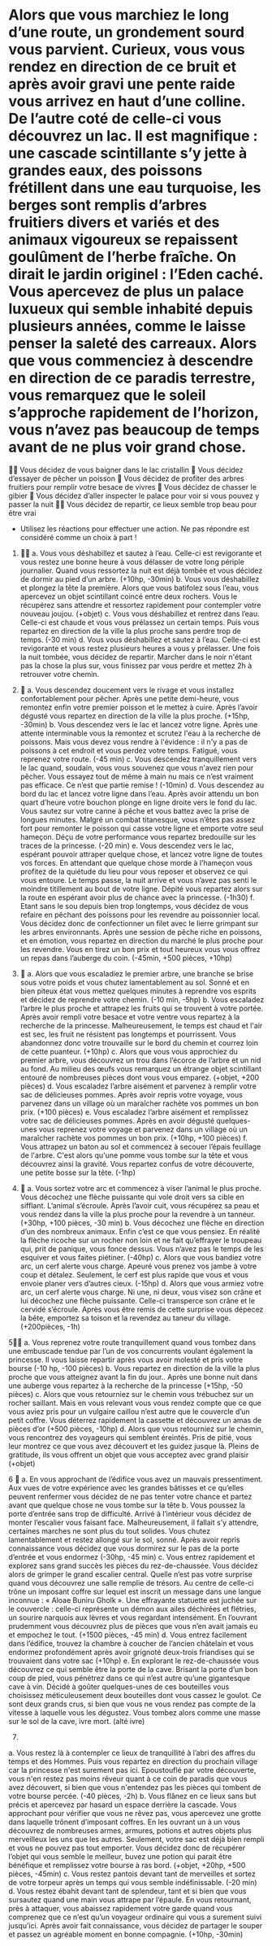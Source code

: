 # Alors que vous marchiez le long d’une route, un grondement sourd vous parvient. Curieux, vous vous rendez en direction de ce bruit et après avoir gravi une pente raide vous arrivez en haut d’une colline. De l’autre coté de celle-ci vous découvrez un lac. Il est magnifique : une cascade scintillante s’y jette à grandes eaux, des poissons frétillent dans une eau turquoise, les berges sont remplis d’arbres fruitiers divers et variés et des animaux vigoureux se repaissent goulûment de l’herbe fraîche. On dirait le jardin originel : l’Eden caché. Vous apercevez de plus un palace luxueux qui semble inhabité depuis plusieurs années, comme le laisse penser la saleté des carreaux. Alors que vous commenciez à descendre en direction de ce paradis terrestre, vous remarquez que le soleil s’approche rapidement de l’horizon, vous n’avez pas beaucoup de temps avant de ne plus voir grand chose. 

🏊‍♂‍ Vous décidez de vous baigner dans le lac cristallin
:fishing_pole_and_fish: Vous décidez d’essayer de pêcher un poisson
:cherries: Vous décidez de profiter des arbres fruitiers pour remplir votre besace de vivres
:bow_and_arrow: Vous décidez de chasser le gibier
:european_castle: Vous décidez d’aller inspecter le palace pour voir si vous pouvez y passer la nuit
🚶‍♂‍ Vous décidez de repartir, ce lieux semble trop beau pour être vrai


- Utilisez les réactions pour effectuer une action. Ne pas répondre est considéré comme un choix à part !

1.    🏊‍♂‍
a.    Vous vous déshabillez et sautez à l’eau. Celle-ci est revigorante et vous restez une bonne heure à vous délasser de votre long périple journalier. Quand vous ressortez la nuit est déjà tombée et vous décidez de dormir au pied d’un arbre. (+10hp, -30min)
b.    Vous vous déshabillez et plongez la tête la première. Alors que vous batifolez sous l’eau, vous apercevez un objet scintillant coincé entre deux rochers. Vous le récupérez sans attendre et ressortez rapidement pour contempler votre nouveau joujou.  (+objet)
c.    Vous vous déshabillez et rentrez
dans
l’eau. Celle-ci est chaude et vous vous prélassez un certain temps. Puis vous repartez en direction de la ville la plus proche sans perdre trop de temps. (-30 min)
d. Vous vous déshabillez et sautez à l’eau. Celle-ci est revigorante et vous restez plusieurs heures a vous y prélasser. Une fois la nuit tombée, vous décidez de repartir. Marcher dans le noir n'étant pas la chose la plus sur, vous finissez par vous perdre et mettez 2h à retrouver votre chemin.

2.    :fishing_pole_and_fish:
a.    Vous descendez doucement vers le rivage et vous installez confortablement pour pêcher. Après une petite demi-heure, vous remontez enfin votre premier poisson et le mettez à cuire. Après l’avoir dégusté vous repartez en direction de la ville la plus proche. (+15hp, -30min)
b.    Vous descendez vers le lac et lancez votre ligne. Après une attente interminable vous la remontez et scrutez l'eau à la recherche de poissons. Mais vous devez vous rendre à l'évidence : il n'y a pas de poissons à cet endroit et vous perdez votre temps. Fatigué, vous reprenez votre route. (-45 min)
c.    Vous descendez tranquillement vers le lac quand, soudain, vous vous souvenez que vous n'avez rien pour pêcher. Vous essayez tout de même à main nu mais ce n’est vraiment pas efficace. Ce n’est que partie remise ! (-10min)
d.    Vous descendez au bord du lac et lancez votre ligne dans l’eau. Après avoir attendu un bon quart d’heure votre bouchon plonge en ligne droite vers le fond du lac. Vous sautez sur votre canne à pêche et vous battez avec la prise de longues minutes. Malgré un combat titanesque, vous n’êtes pas assez fort pour remonter le poisson qui casse votre ligne et emporte votre seul hameçon. Déçu de votre performance vous repartez bredouille sur les traces de la princesse. (-20 min)
e.    Vous descendez vers le lac, espérant pouvoir attraper quelque chose, et lancez votre ligne de toutes vos forces. En attendant que quelque chose morde à l’hameçon vous profitez de la
quiétude du lieu pour vous reposer et observez ce qui vous entoure. Le temps passe, la nuit arrive et vous n’avez pas senti le moindre titillement au bout de votre ligne. Dépité vous repartez alors sur la route en espérant avoir plus de chance avec la princesse. (-1h30)
f.    Etant sans le sou
depuis bien trop longtemps, vous décidez de vous refaire en pêchant des poissons pour les revendre au poissonnier local. Vous décidez donc de confectionner un filet avec le lierre grimpant sur les arbres environnants. Après une session de pêche riche en poissons, et en émotion, vous repartez en direction du marché le plus proche pour les revendre. Vous en tirez un bon prix et tout heureux vous vous offrez un repas dans l’auberge du coin. (-45min, +500 pièces, +10hp)

3.    :cherries:
a.    Alors que vous escaladiez le premier arbre, une branche se brise sous votre poids et vous chutez lamentablement au sol. Sonné et en bien piteux état vous mettez quelques minutes à reprendre vos esprits et décidez de reprendre votre chemin. (-10 min, -5hp) 
b.    Vous escaladez l’arbre le plus proche et attrapez les fruits qui se trouvent à votre portée. Après avoir rempli votre besace et votre ventre vous repartez à la recherche de la princesse. Malheureusement, le temps est chaud et l'air est sec, les fruit ne résistent pas longtemps et pourrissent. Vous abandonnez donc votre trouvaille sur le bord du chemin et courrez loin de cette puanteur. (+10hp)
c.    Alors que vous vous approchiez du premier arbre, vous découvrez un trou dans l’écorce de l’arbre et un nid au fond. Au milieu des œufs vous remarquez un étrange objet scintillant entouré de nombreuses pièces dont vous vous emparez. (+objet, +200 pièces)
d.    Vous escaladez l’arbre aisément et parvenez à remplir votre sac de délicieuses pommes. Après avoir repris votre voyage, vous parvenez dans un village où un maraîcher rachète vos pommes un bon prix. (+100 pièces)
e.    Vous escaladez l’arbre
aisément et remplissez votre sac de délicieuses pommes. Après en avoir dégusté quelques-unes vous reprenez votre voyage et parvenez dans un village où un maraîcher rachète vos pommes un bon prix. (+10hp, +100 pièces)
f.    Vous attrapez un baton au sol et commencez à secouer l’épais feuillage de
l'arbre. C'est alors qu'une pomme vous tombe sur la tête et vous découvrez ainsi la gravité. Vous repartez confus de votre découverte, une petite bosse sur la tête. (-1hp)

4.    :bow_and_arrow:
a.    Vous sortez votre arc et commencez à viser l’animal le plus proche. Vous décochez une flèche puissante qui vole droit vers sa cible en sifflant. L’animal s’écroule. Après l’avoir cuit, vous récupérez sa peau et vous rendez dans la ville la plus proche pour la revendre à un tanneur. (+30hp, +100 pièces, -30 min)
b. Vous décochez une flèche en direction d’un des nombreux animaux. Enfin c’est ce que vous pensiez. En réalité la flèche ricoche sur un rocher non loin et ne fait qu’effrayer le troupeau qui, prit de panique, vous fonce dessus. Vous n’avez pas le temps de les esquiver et vous faites piétiner. (-40hp)
c. Alors que vous bandiez votre arc, un cerf alerte vous charge. Apeuré vous prenez vos jambe à votre coup et détalez. Seulement, le cerf est plus rapide que vous et vous envoie planer vers d’autres cieux.  (-15hp)
d. Alors que vous armiez votre arc, un cerf alerte vous charge. Ni une, ni
deux, vous visez son crâne et lui décochez une flèche puissante. Celle-ci transperce son crâne et le cervidé s’écroule. Après vous être remis de cette surprise vous dépecez la bête, emportez sa toison et la revendez au taneur du village. (+200pièces, -1h)

5🚶‍♂‍
a. Vous reprenez votre route tranquillement quand vous tombez dans une embuscade tendue par l’un de vos concurrents voulant également la princesse. Il vous laisse repartir après vous avoir molesté et pris votre bourse (-10
hp, -100 pièces)
b. Vous repartez en direction de la ville la plus proche que vous atteignez avant la fin du jour.. Après une bonne nuit dans une auberge vous repartez à la recherche de la princesse (+15hp, -50 pièces) 
c. Alors que vous retourniez sur le chemin vous trébuchez sur un rocher
saillant. Mais en vous relevant vous vous rendez compte que ce que vous aviez pris pour un vulgaire caillou n’est autre que le couvercle d’un petit coffre. Vous déterrez rapidement la cassette et découvrez un amas de pièces d’or (+500 pièces, -10hp)
d. Alors que vous retourniez sur le chemin, vous rencontrez des voyageurs qui semblent éreintés. Pris de pitié, vous leur montrez ce que vous avez découvert et les guidez jusque là. Pleins de gratitude, ils vous offrent un objet que vous acceptez avec grand plaisir (+objet)

6 :european_castle:
a. En vous approchant de l’édifice vous avez un mauvais pressentiment.  Aux vues de votre expérience avec les grandes bâtisses et ce qu’elles peuvent renfermer vous décidez de ne pas tenter votre chance et partez avant que quelque chose ne vous tombe sur la tête
b. Vous poussez la porte d’entrée sans trop de difficulté. Arrivé à l’intérieur vous décidez de monter l’escalier vous faisant face. Malheureusement, il fallait s’y attendre, certaines marches ne sont plus du tout solides. Vous chutez lamentablement et restez allongé sur le sol, sonné. Après avoir repris connaissance vous décidez que vous dormirez sur le pas de la porte d’entrée et vous endormez (-30hp, -45 min)
c.    Vous entrez rapidement et explorez sans grand succès les pièces du rez-de-chaussée. Vous décidez alors de grimper le grand escalier central. Quelle n’est pas votre surprise quand vous découvrez une salle remplie de trésors. Au centre de celle-ci trône un imposant coffre sur lequel est inscrit un message dans une langue inconnue : « Aloae Buniru Gholk ». Une effrayante statuette est juchée sur le couvercle : celle-ci représente un
démon aux ailes déchirées et flétries, un sourire narquois aux lèvres et vous regardant intensément. En l’ouvrant prudemment vous découvrez plus de pièces que vous n’en avait jamais eu et empochez le tout. (+1500 pièces, -45 min)
d.    Vous entrez facilement dans l’édifice, trouvez la chambre à
coucher de l’ancien châtelain et vous endormez profondément après avoir grignoté deux-trois friandises qui se trouvaient dans votre sac (+10hp)
e.    En explorant le rez-de-chaussée vous découvrez ce qui semble être la porte de la cave. Brisant la porte d’un bon coup de pied, vous pénétrez dans ce qui n’est autre qu’une gigantesque cave à vin. Décidé à goûter quelques-unes de ces bouteilles vous choisissez méticuleusement deux bouteilles dont vous cassez le goulot. Ce sont deux grands crus, si bien que vous ne vous rendez pas compte de la vitesse à laquelle vous les dégustez. Vous tombez alors comme une masse sur le sol de la cave, ivre mort. (alté ivre)

7.
a.    Vous restez là à contempler ce lieux de tranquillité à l’abri des affres du temps et des Hommes. Puis vous repartez en direction du prochain village car la princesse n'est surement pas ici. Epoustouflé par votre découverte, vous n'en restez pas moins rêveur quant à ce coin de paradis que vous avez découvert, si bien que vous n'entendez pas les pièces qui tombent de votre bourse percée. (-40 pièces, -2h)
b.    Vous flânez en ce lieux sans but précis et apercevez par hasard un espace derrière la cascade. Vous approchant pour vérifier que vous ne rêvez pas, vous apercevez une grotte dans laquelle trônent d’imposant coffres. En les ouvrant un à un vous découvrez de nombreuses armes, armures, potions et autres objets plus merveilleux les uns que les autres. Seulement, votre sac est déjà bien rempli et vous ne pouvez pas tout emporter. Vous décidez donc de récupérer l’objet qui vous semble le meilleur, buvez une potion qui parait être bénéfique et remplissez votre bourse à
ras bord. (+objet, +20hp, +500 pièces, -45min)
c.    Vous restez pantois devant tant de merveilles et sortez de votre torpeur après un temps qui vous semble indéfinissable. (-20 min)
d.    Vous restez ébahit devant tant de splendeur, tant et si bien que vous sursautez quand une main vous attrape
par l’épaule. En vous retournant, près à attaquer, vous abaissez rapidement votre garde quand vous comprenez que ce n’est qu’un voyageur ordinaire qui vous a surement suivi jusqu’ici. Après avoir fait connaissance, vous décidez de partager le souper et passez un agréable moment en bonne compagnie. (+10hp, -30min)
